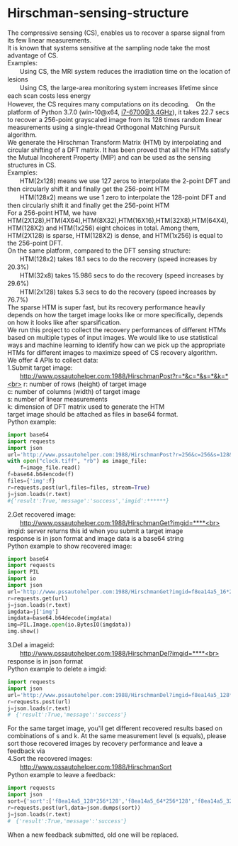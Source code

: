 # Hirschman-sensing-structure
The compressive sensing (CS), enables us to recover a sparse signal from its few linear measurements.<br>It is known that systems sensitive at the sampling node take the most advantage of CS.<br>Examples:<br>
　　Using CS, the MRI system reduces the irradiation time on the location of lesions<br>
　　Using CS, the large-area monitoring system increases lifetime since each scan costs less energy<br>
However, the CS requires many computations on its decoding.　On the platform of Python 3.7.0 (win-10@x64, i7-6700@3.4GHz), it takes 22.7 secs to recover a 256-point grayscaled image from its 128 times random linear measurements using a single-thread Orthogonal Matching Pursuit algorithm.<br>
We generate the Hirschman Transform Matrix (HTM) by interpolating and circular shifting of a DFT matrix. It has been proved that all the HTMs satisfy the Mutual Incoherent Property (MIP) and can be used as the sensing structures in CS.<br>
Examples:<br>
　　HTM(2x128) means we use 127 zeros to interpolate the 2-point DFT and then circularly shift it and finally get the 256-point HTM<br>  　　HTM(128x2) means we use 1 zero to interpolate the 128-point DFT and then circularly shift it and finally get the 256-point HTM<br>
For a 256-point HTM, we have HTM(2X128),HTM(4X64),HTM(8X32),HTM(16X16),HTM(32X8),HTM(64X4),HTM(128X2) and HTM(1x256) eight choices in total. Among them, HTM(2X128) is sparse, HTM(128X2) is dense, and HTM(1x256) is equal to the 256-point DFT.<br>
On the same platform, compared to the DFT sensing structure:<br>
　　HTM(128x2) takes 18.1 secs to do the recovery (speed increases by 20.3%)<br>
　　HTM(32x8) takes 15.986 secs to do the recovery (speed increases by 29.6%)<br>
　　HTM(2x128) takes 5.3 secs to do the recovery (speed increases by 76.7%)<br>
The sparse HTM is super fast, but its recovery performance heavily depends on how the target image looks like or more specifically, depends on how it looks like after sparsification.<br> 
We run this project to collect the recovery performances of different HTMs based on multiple types of input images. We would like to use statistical ways and machine learning to identify how can we pick up the appropriate HTMs for different images to maximize speed of CS recovery algorithm.<br>
We offer 4 APIs to collect data:<br>
1.Submit target image:<br>
　　http://www.pssautohelper.com:1988/HirschmanPost?r=*&c=*&s=*&k=*<br>
r: number of rows (height) of target image<br>
c: number of columns (width) of target image<br>
s: number of linear measurements<br>
k: dimension of DFT matrix used to generate the HTM<br>
target image should be attached as files in base64 format.<br>
Python example:<br>
```Python
import base64
import requests
import json
url='http://www.pssautohelper.com:1988/HirschmanPost?r=256&c=256&s=128&k=128'
with open("clock.tiff", "rb") as image_file:
    f=image_file.read()
f=base64.b64encode(f)
files={'img':f}
r=requests.post(url,files=files, stream=True)
j=json.loads(r.text)
#{'result':True,'message':'success','imgid':******}
```
2.Get recovered image:<br>
　　http://www.pssautohelper.com:1988/HirschmanGet?imgid=****<br>
imgid: server returns this id when you submit a target image<br>
response is in json format and image data is a base64 string<br>
Python example to show recovered image:<br>
```Python
import base64
import requests
import PIL
import io
import json
url='http://www.pssautohelper.com:1988/HirschmanGet?imgid=f8ea14a5_16*256*100'
r=requests.get(url)
j=json.loads(r.text)
imgdata=j['img']
imgdata=base64.b64decode(imgdata)
img=PIL.Image.open(io.BytesIO(imgdata))
img.show()
```
3.Del a imageid:<br>
　　http://www.pssautohelper.com:1988/HirschmanDel?imgid=****<br>
response is in json format<br>
Python example to delete a imgid:<br>  
```Python
import requests
import json
url='http://www.pssautohelper.com:1988/HirschmanDel?imgid=f8ea14a5_128*256*100'
r=requests.post(url)
j=json.loads(r.text)
#　{'result':True,'message':'success'}
```
For the same target image, you'll get different recovered results based on combinations of s and k. At the same measurement level (s equals), please sort those recovered images by recovery performance and leave a feedback via<br>
4.Sort the recovered images:<br>
　　http://www.pssautohelper.com:1988/HirschmanSort<br>
Python example to leave a feedback:<br>
```Python
import requests
import json
sort={'sort':['f8ea14a5_128*256*128','f8ea14a5_64*256*128','f8ea14a5_32*256*128']} # performance goes lower from left to right
r=requests.post(url,data=json.dumps(sort))
j=json.loads(r.text)
#　{'result':True,'message':'success'}
```
When a new feedback submitted, old one will be replaced.

    
